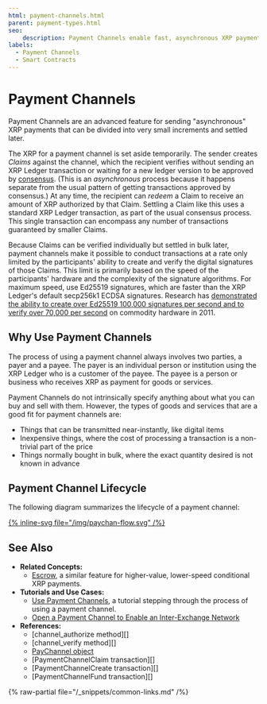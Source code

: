 ```yaml
---
html: payment-channels.html
parent: payment-types.html
seo:
    description: Payment Channels enable fast, asynchronous XRP payments that can be divided into very small increments and settled later.
labels:
  - Payment Channels
  - Smart Contracts
---
```

# Payment Channels

Payment Channels are an advanced feature for sending "asynchronous" XRP payments that can be divided into very small increments and settled later.

The XRP for a payment channel is set aside temporarily. The sender creates _Claims_ against the channel, which the recipient verifies without sending an XRP Ledger transaction or waiting for a new ledger version to be approved by [consensus](../consensus-protocol/index.md). (This is an _asynchronous_ process because it happens separate from the usual pattern of getting transactions approved by consensus.) At any time, the recipient can _redeem_ a Claim to receive an amount of XRP authorized by that Claim. Settling a Claim like this uses a standard XRP Ledger transaction, as part of the usual consensus process. This single transaction can encompass any number of transactions guaranteed by smaller Claims.

Because Claims can be verified individually but settled in bulk later, payment channels make it possible to conduct transactions at a rate only limited by the participants' ability to create and verify the digital signatures of those Claims. This limit is primarily based on the speed of the participants' hardware and the complexity of the signature algorithms. For maximum speed, use Ed25519 signatures, which are faster than the XRP Ledger's default secp256k1 ECDSA signatures. Research has [demonstrated the ability to create over Ed25519 100,000 signatures per second and to verify over 70,000 per second](https://ed25519.cr.yp.to/ed25519-20110926.pdf) on commodity hardware in 2011.


## Why Use Payment Channels

The process of using a payment channel always involves two parties, a payer and a payee. The payer is an individual person or institution using the XRP Ledger who is a customer of the payee. The payee is a person or business who receives XRP as payment for goods or services.

Payment Channels do not intrinsically specify anything about what you can buy and sell with them. However, the types of goods and services that are a good fit for payment channels are:

- Things that can be transmitted near-instantly, like digital items
- Inexpensive things, where the cost of processing a transaction is a non-trivial part of the price
- Things normally bought in bulk, where the exact quantity desired is not known in advance


## Payment Channel Lifecycle

The following diagram summarizes the lifecycle of a payment channel:

[{% inline-svg file="/img/paychan-flow.svg" /%}](/img/paychan-flow.svg "Payment Channel Flow Diagram")


## See Also

- **Related Concepts:**
    - [Escrow](escrow.md), a similar feature for higher-value, lower-speed conditional XRP payments.
- **Tutorials and Use Cases:**
    - [Use Payment Channels](../../tutorials/use-specialized-payment-types/use-payment-channels.md), a tutorial stepping through the process of using a payment channel.
    - [Open a Payment Channel to Enable an Inter-Exchange Network](../../tutorials/use-specialized-payment-types/open-a-payment-channel-to-enable-an-inter-exchange-network.md)
- **References:**
    - [channel_authorize method][]
    - [channel_verify method][]
    - [PayChannel object](../../references/protocol/ledger-data/ledger-entry-types/paychannel.md)
    - [PaymentChannelClaim transaction][]
    - [PaymentChannelCreate transaction][]
    - [PaymentChannelFund transaction][]

{% raw-partial file="/_snippets/common-links.md" /%}
